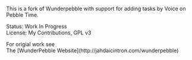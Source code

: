 This is a fork of Wunderpebble with support for adding tasks by Voice on Pebble Time.
<P />
Status: Work In Progress <BR />
License: My Contributions, GPL v3 <BR />
<P />
For origial work see <BR />
The [WunderPebble Website](http://jahdaicintron.com/wunderpebble)
